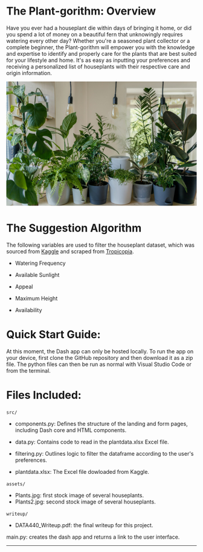 # The Plant-gorithm: Overview

Have you ever had a houseplant die within days of bringing it home, or did you spend a lot of money on a beautiful fern that unknowingly requires watering every other day? Whether you're a seasoned plant collector or a complete beginner, the Plant-gorithm will empower you with the knowledge and expertise to identify and properly care for the plants that are best suited for your lifestyle and home. It's as easy as inputting your preferences and receiving a personalized list of houseplants with their respective care and origin information.

![Housplants](assets/Plants2.jpg)

# The Suggestion Algorithm
 
The following variables are used to filter the houseplant dataset, which was sourced from [Kaggle](https://www.kaggle.com/datasets/iottech/plant) and scraped from [Tropicopia](www.tropicopia.com/house-plant/).

- Watering Frequency

- Available Sunlight

- Appeal

- Maximum Height

- Availability

# Quick Start Guide:

At this moment, the Dash app can only be hosted locally. To run the app on your device, first clone the GitHub repository and then download it as a zip file. The python files can then be run as normal with Visual Studio Code or from the terminal.

# Files Included:

`src/`

- components.py: Defines the structure of the landing and form pages, including Dash core and HTML components.

- data.py: Contains code to read in the plantdata.xlsx Excel file.

- filtering.py: Outlines logic to filter the dataframe according to the user's preferences.

- plantdata.xlsx: The Excel file dowloaded from Kaggle.

`assets/`

- Plants.jpg: first stock image of several houseplants.
- Plants2.jpg: second stock image of several houseplants.

`writeup/`

- DATA440_Writeup.pdf: the final writeup for this project.

main.py: creates the dash app and returns a link to the user interface.

---





